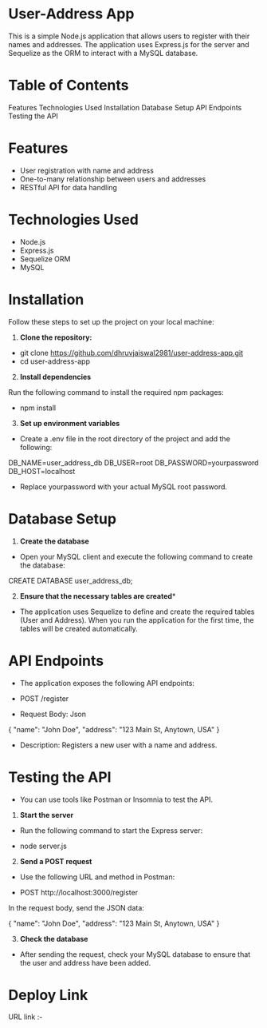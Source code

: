 # User-Address App

This is a simple Node.js application that allows users to register with their names and addresses. The application uses Express.js for the server and Sequelize as the ORM to interact with a MySQL database.

# Table of Contents

Features
Technologies Used
Installation
Database Setup
API Endpoints
Testing the API

# Features
- User registration with name and address
- One-to-many relationship between users and addresses
- RESTful API for data handling

# Technologies Used

- Node.js
- Express.js
- Sequelize ORM
- MySQL

# Installation
Follow these steps to set up the project on your local machine:

1. **Clone the repository:**

- git clone https://github.com/dhruvjaiswal2981/user-address-app.git
- cd user-address-app

2. **Install dependencies**

Run the following command to install the required npm packages:

- npm install


3. **Set up environment variables**

- Create a .env file in the root directory of the project and add the following:

DB_NAME=user_address_db
DB_USER=root
DB_PASSWORD=yourpassword
DB_HOST=localhost

- Replace yourpassword with your actual MySQL root password.

# Database Setup

1. **Create the database**

- Open your MySQL client and execute the following command to create the database:

CREATE DATABASE user_address_db;

2. **Ensure that the necessary tables are created***

- The application uses Sequelize to define and create the required tables (User and Address). When you run the application for the first time, the tables will be created automatically.

# API Endpoints

- The application exposes the following API endpoints:

- POST /register

- Request Body: Json

{
    "name": "John Doe",
    "address": "123 Main St, Anytown, USA"
}

- Description: Registers a new user with a name and address.

# Testing the API

- You can use tools like Postman or Insomnia to test the API.

1. **Start the server**

- Run the following command to start the Express server:

- node server.js

2. **Send a POST request**

- Use the following URL and method in Postman:

- POST http://localhost:3000/register

In the request body, send the JSON data:

{
    "name": "John Doe",
    "address": "123 Main St, Anytown, USA"
}


3. **Check the database**

- After sending the request, check your MySQL database to ensure that the user and address have been added.


# Deploy Link

URL link :- 
